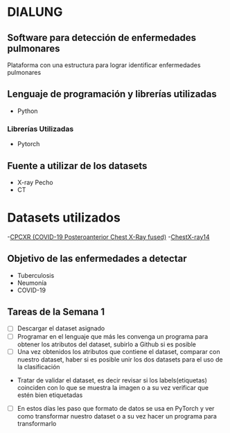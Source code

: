 # DIALUNG
## Software para detección de enfermedades pulmonares
Plataforma con una estructura para lograr identificar enfermedades pulmonares
## Lenguaje de programación y librerías utilizadas
- Python 
### Librerías Utilizadas
- Pytorch
## Fuente a utilizar de los datasets
- X-ray Pecho
- CT
# Datasets utilizados
-[CPCXR (COVID-19 Posteroanterior Chest X-Ray fused)](https://paperswithcode.com/dataset/cpcxr)
-[ChestX-ray14](https://stanfordmlgroup.github.io/projects/chexnet/)

## Objetivo de las enfermedades a detectar
- Tuberculosis
- Neumonía
- COVID-19

## Tareas de la Semana 1 
- [ ] Descargar el dataset asignado
- [ ] Programar en el lenguaje que más les convenga un programa para obtener los atributos del dataset, subirlo a Github si es posible
- [ ] Una vez obtenidos los atributos que contiene el dataset, comparar con nuestro dataset, haber si es posible unir los dos datasets para el uso de la clasificación
- [ ](Opcional) Tratar de validar el dataset, es decir revisar si los labels(etiquetas) coinciden con lo que se muestra la imagen o a su vez verificar que estén bien etiquetadas
- [ ] En estos días les paso que formato de datos se usa en PyTorch y ver como transformar nuestro dataset o a su vez hacer un programa para transformarlo
